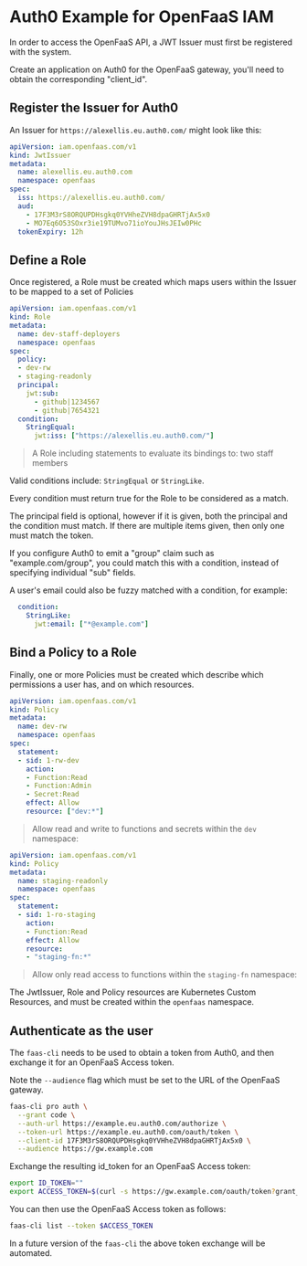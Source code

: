# Auth0 Example for OpenFaaS IAM

In order to access the OpenFaaS API, a JWT Issuer must first be registered with the system.

Create an application on Auth0 for the OpenFaaS gateway, you'll need to obtain the corresponding "client_id".

## Register the Issuer for Auth0

An Issuer for `https://alexellis.eu.auth0.com/` might look like this:

```yaml
apiVersion: iam.openfaas.com/v1
kind: JwtIssuer
metadata:
  name: alexellis.eu.auth0.com
  namespace: openfaas
spec:
  iss: https://alexellis.eu.auth0.com/
  aud:
    - 17F3M3rS8ORQUPDHsgkq0YVHheZVH8dpaGHRTjAx5x0
    - MO7Eq6O53SOxr3ie19TUMvo71ioYouJHsJEIw0PHc
  tokenExpiry: 12h
```

## Define a Role

Once registered, a Role must be created which maps users within the Issuer to be mapped to a set of Policies

```yaml
apiVersion: iam.openfaas.com/v1
kind: Role
metadata:
  name: dev-staff-deployers
  namespace: openfaas
spec:
  policy:
  - dev-rw
  - staging-readonly
  principal:
    jwt:sub:
      - github|1234567
      - github|7654321
  condition:
    StringEqual:
      jwt:iss: ["https://alexellis.eu.auth0.com/"]
```
> A Role including statements to evaluate its bindings to: two staff members

Valid conditions include: `StringEqual` or `StringLike`.

Every condition must return true for the Role to be considered as a match.

The principal field is optional, however if it is given, both the principal and the condition must match. If there are multiple items given, then only one must match the token.

If you configure Auth0 to emit a "group" claim such as "example.com/group", you could match this with a condition, instead of specifying individual "sub" fields.

A user's email could also be fuzzy matched with a condition, for example:

```yaml
  condition:
    StringLike:
      jwt:email: ["*@example.com"]
```

## Bind a Policy to a Role

Finally, one or more Policies must be created which describe which permissions a user has, and on which resources.

```yaml
apiVersion: iam.openfaas.com/v1
kind: Policy
metadata:
  name: dev-rw
  namespace: openfaas
spec:
  statement:
  - sid: 1-rw-dev
    action:
    - Function:Read
    - Function:Admin
    - Secret:Read
    effect: Allow
    resource: ["dev:*"]
```

> Allow read and write to functions and secrets within the `dev` namespace:

```yaml
apiVersion: iam.openfaas.com/v1
kind: Policy
metadata:
  name: staging-readonly
  namespace: openfaas
spec:
  statement:
  - sid: 1-ro-staging
    action:
    - Function:Read
    effect: Allow
    resource:
    - "staging-fn:*"
```

> Allow only read access to functions within the `staging-fn` namespace:

The JwtIssuer, Role and Policy resources are Kubernetes Custom Resources, and must be created within the `openfaas` namespace.

## Authenticate as the user

The `faas-cli` needs to be used to obtain a token from Auth0, and then exchange it for an OpenFaaS Access token.

Note the `--audience` flag which must be set to the URL of the OpenFaaS gateway.

```bash
faas-cli pro auth \
  --grant code \
  --auth-url https://example.eu.auth0.com/authorize \
  --token-url https://example.eu.auth0.com/oauth/token \
  --client-id 17F3M3rS8ORQUPDHsgkq0YVHheZVH8dpaGHRTjAx5x0 \
  --audience https://gw.example.com
```

Exchange the resulting id_token for an OpenFaaS Access token:

```bash
export ID_TOKEN=""
export ACCESS_TOKEN=$(curl -s https://gw.example.com/oauth/token?grant_type=urn:ietf:params:oauth:grant-type:token-exchange -d "$id_token")
```

You can then use the OpenFaaS Access token as follows:

```bash
faas-cli list --token $ACCESS_TOKEN
```

In a future version of the `faas-cli` the above token exchange will be automated.

